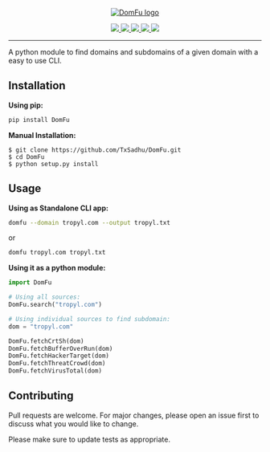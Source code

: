 <p align="center">
<a href="https://github.com/txsadhu/domfu"><img src="https://i.imgur.com/xYoBNoF.png" alt="DomFu logo"></a>
</p>

<p align="center">
  <a href="https://www.python.org/download/releases/3.7">
    <img src="https://img.shields.io/badge/Python-3.7-green.svg">
  </a>
  <a href="https://github.com/txsadhu/domfu/releases">
    <img src="https://img.shields.io/badge/DomFu-v1.0-violet.svg">
  </a>
  <a href="https://github.com/txsadhu/domfu/">
      <img src="https://img.shields.io/badge/Tested%20on-Linux-yellow.svg">
  </a>
  <a href="https://github.com/TxSadhu/DomFu/blob/master/LICENSE.txt">
    <img src="https://img.shields.io/badge/License-GPLv3-orange.svg">
  </a> 
  <a href="https://github.com/0xinfection/TIDoS-Framework/releases/tag/v1.0/">
    <img src="https://img.shields.io/badge/Release-Stable-green.svg">
  </a>
</p>

---

A python module to find domains and subdomains of a given domain with a easy to use CLI.

## Installation

**Using pip:**

```bash
pip install DomFu
```

**Manual Installation:**

```
$ git clone https://github.com/TxSadhu/DomFu.git
$ cd DomFu
$ python setup.py install
```

## Usage

**Using as Standalone CLI app:**

```bash
domfu --domain tropyl.com --output tropyl.txt
```

or

```bash
domfu tropyl.com tropyl.txt
```

**Using it as a python module:**

```python
import DomFu

# Using all sources:
DomFu.search("tropyl.com")

# Using individual sources to find subdomain:
dom = "tropyl.com"

DomFu.fetchCrtSh(dom)
DomFu.fetchBufferOverRun(dom)
DomFu.fetchHackerTarget(dom)
DomFu.fetchThreatCrowd(dom)
DomFu.fetchVirusTotal(dom)

```

## Contributing

Pull requests are welcome. For major changes, please open an issue first to discuss what you would like to change.

Please make sure to update tests as appropriate.
